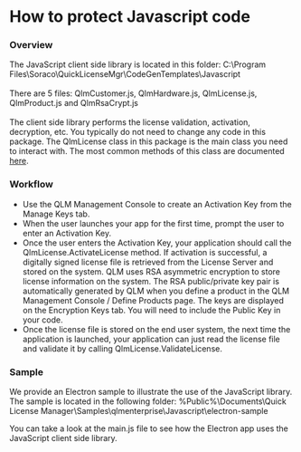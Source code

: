 # How to protect Javascript code

### Overview

The JavaScript client side library is located in this folder: C:\Program Files\Soraco\QuickLicenseMgr\CodeGenTemplates\Javascript\
\
There are 5 files: QlmCustomer.js, QlmHardware.js, QlmLicense.js, QlmProduct.js and QlmRsaCrypt.js\
\
The client side library performs the license validation, activation, decryption, etc. You typically do not need to change any code in this package. The QlmLicense class in this package is the main class you need to interact with. The most common methods of this class are documented [here](https://support.soraco.co/hc/en-us/sections/201730676-HTTP-Methods).

### Workflow

* Use the QLM Management Console to create an Activation Key from the Manage Keys tab.&#x20;
* When the user launches your app for the first time, prompt the user to enter an Activation Key.
* Once the user enters the Activation Key, your application should call the QlmLicense.ActivateLicense method. If activation is successful, a digitally signed license file is retrieved from the License Server and stored on the system. QLM uses RSA asymmetric encryption to store license information on the system. The RSA public/private key pair is automatically generated by QLM when you define a product in the QLM Management Console / Define Products page. The keys are displayed on the Encryption Keys tab. You will need to include the Public Key in your code.
* Once the license file is stored on the end user system, the next time the application is launched, your application can just read the license file and validate it by calling QlmLicense.ValidateLicense.&#x20;

### Sample

We provide an Electron sample to illustrate the use of the JavaScript library. The sample is located in the following folder: %Public%\Documents\Quick License Manager\Samples\qlmenterprise\Javascript\electron-sample

You can take a look at the main.js file to see how the Electron app uses the JavaScript client side library.
